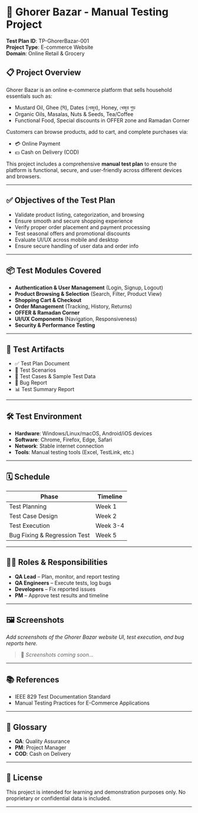 # 🛒 Ghorer Bazar - Manual Testing Project

**Test Plan ID**: TP-GhorerBazar-001  
**Project Type**: E-commerce Website  
**Domain**: Online Retail & Grocery  

## 📋 Project Overview

Ghorer Bazar is an online e-commerce platform that sells household essentials such as:
- Mustard Oil, Ghee (ঘি), Dates (খেজুর), Honey, খেজুর গুড়
- Organic Oils, Masalas, Nuts & Seeds, Tea/Coffee
- Functional Food, Special discounts in OFFER zone and Ramadan Corner

Customers can browse products, add to cart, and complete purchases via:
- 💳 Online Payment  
- 💵 Cash on Delivery (COD)

This project includes a comprehensive **manual test plan** to ensure the platform is functional, secure, and user-friendly across different devices and browsers.

---

## ✅ Objectives of the Test Plan

- Validate product listing, categorization, and browsing
- Ensure smooth and secure shopping experience
- Verify proper order placement and payment processing
- Test seasonal offers and promotional discounts
- Evaluate UI/UX across mobile and desktop
- Ensure secure handling of user data and order info

---

## 📦 Test Modules Covered

- **Authentication & User Management** (Login, Signup, Logout)
- **Product Browsing & Selection** (Search, Filter, Product View)
- **Shopping Cart & Checkout**
- **Order Management** (Tracking, History, Returns)
- **OFFER & Ramadan Corner**
- **UI/UX Components** (Navigation, Responsiveness)
- **Security & Performance Testing**

---

## 🧪 Test Artifacts

- ✅ Test Plan Document  
- 🧾 Test Scenarios  
- 🧪 Test Cases & Sample Test Data  
- 🐞 Bug Report  
- 📊 Test Summary Report

---

## 🛠️ Test Environment

- **Hardware**: Windows/Linux/macOS, Android/iOS devices  
- **Software**: Chrome, Firefox, Edge, Safari  
- **Network**: Stable internet connection  
- **Tools**: Manual testing tools (Excel, TestLink, etc.)

---

## 🗓️ Schedule

| Phase                          | Timeline    |
|-------------------------------|-------------|
| Test Planning                 | Week 1      |
| Test Case Design             | Week 2      |
| Test Execution               | Week 3-4    |
| Bug Fixing & Regression Test | Week 5      |

---

## 👨‍💻 Roles & Responsibilities

- **QA Lead** – Plan, monitor, and report testing  
- **QA Engineers** – Execute tests, log bugs  
- **Developers** – Fix reported issues  
- **PM** – Approve test results and timeline

---

## 🖼️ Screenshots

*Add screenshots of the Ghorer Bazar website UI, test execution, and bug reports here.*

> 📌 _Screenshots coming soon..._

---

## 📚 References

- IEEE 829 Test Documentation Standard  
- Manual Testing Practices for E-Commerce Applications  

---

## 📌 Glossary

- **QA**: Quality Assurance  
- **PM**: Project Manager  
- **COD**: Cash on Delivery  

---

## 🔐 License

This project is intended for learning and demonstration purposes only. No proprietary or confidential data is included.

---


